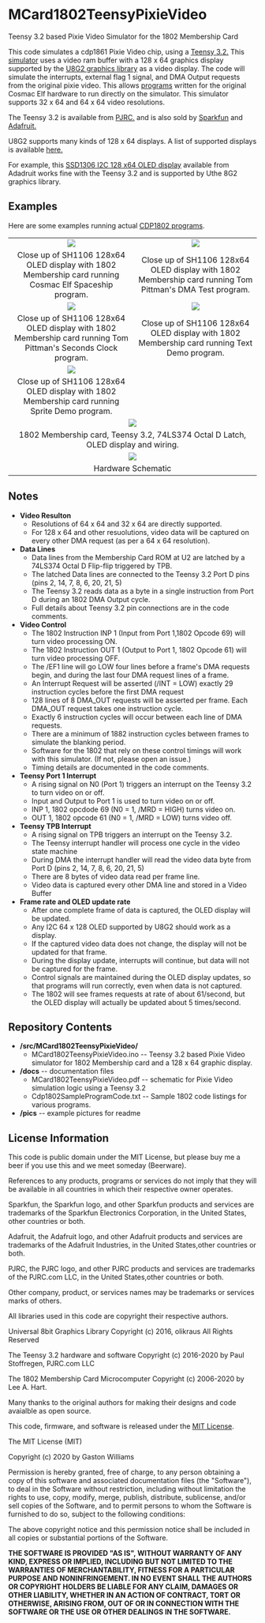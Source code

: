 # MCard1802TeensyPixieVideo
Teensy 3.2 based Pixie Video Simulator for the 1802 Membership Card

This code simulates a cdp1861 Pixie Video chip, using a [Teensy 3.2.](https://www.pjrc.com/store/teensy32.html)
This [simulator](https://github.com/fourstix/MCard1802TeensyPixieVideo/blob/master/docs/TeensyPixieVideo.pdf)
uses a video ram buffer with a 128 x 64 graphics display supported by the
[U8G2 graphics library](https://github.com/olikraus/u8g2) as a video display.  The code will simulate
the interrupts, external flag 1 signal, and DMA Output requests from the original pixie video.  This
allows [programs](https://github.com/fourstix/MCard1802Arduino/blob/master/docs/Cdp1802SampleProgramCode.txt)
written for the original Cosmac Elf hardware to run directly on the simulator. This simulator supports
32 x 64 and 64 x 64 video resolutions.

The Teensy 3.2 is available from [PJRC.](https://www.pjrc.com/store/teensy32.html) and is also sold by
[Sparkfun](https://www.sparkfun.com/products/13736) and [Adafruit.](https://www.adafruit.com/product/2756)

U8G2 supports many kinds of 128 x 64 displays.  A list of supported displays is available 
[here.](https://github.com/olikraus/u8g2/wiki/u8g2setupcpp)


For example, this [SSD1306 I2C 128 x64 OLED display](https://www.adafruit.com/product/938) available
from Adadruit works fine with the Teensy 3.2 and is supported by Uthe 8G2 graphics library.

Examples
---------------------
Here are some examples running actual [CDP1802 programs](https://github.com/fourstix/QwiicCosmacElfSim/blob/master/docs/Cdp1802SampleProgramCode.txt).

<table class="table table-hover table-striped table-bordered">
  <tr align="center">
   <td><img src="https://github.com/fourstix/MCard1802TeensyPixieVideo/blob/master/pics/Spaceship.jpg"></td> 
   <td><img src="https://github.com/fourstix/MCard1802TeensyPixieVideo/blob/master/pics/DMATest.jpg"></td> 
  </tr>
  <tr align="center">
    <td>Close up of SH1106 128x64 OLED display with 1802 Membership card running Cosmac Elf Spaceship program.</td>
    <td>Close up of SH1106 128x64 OLED display with 1802 Membership card running Tom Pittman's DMA Test program.</td>
  </tr>
  <tr align="center">
   <td><img src="https://github.com/fourstix/MCard1802TeensyPixieVideo/blob/master/pics/SecondsClock.jpg"></td>   
   <td><img src="https://github.com/fourstix/MCard1802TeensyPixieVideo/blob/master/pics/Text64x64.png"></td>  
  </tr>  
  <tr align="center">
   <td>Close up of SH1106 128x64 OLED display with 1802 Membership card running Tom Pittman's Seconds Clock program.</td>
   <td>Close up of SH1106 128x64 OLED display with 1802 Membership card running Text Demo program.</td>
  </tr>
  <tr align="center">   
   <td><img src="https://github.com/fourstix/MCard1802TeensyPixieVideo/blob/master/pics/SpriteDemo.jpg"></td>
   <td> </td>
  </tr>
  <tr align="center">
    <td>Close up of SH1106 128x64 OLED display with 1802 Membership card running Sprite Demo program.</td>
    <td> </td>
  </tr>
  <tr align="center">
     <td colspan="2"><img src="https://github.com/fourstix/MCard1802TeensyPixieVideo/blob/master/pics/Hardware.jpg"></td>
  </tr>  
  <tr align="center">
    <td colspan="2">1802 Membership card, Teensy 3.2, 74LS374 Octal D Latch, OLED display and wiring.</td>
  </tr>   
  <tr align="center">
     <td colspan="2"><img src="https://github.com/fourstix/MCard1802TeensyPixieVideo/blob/master/pics/Schematic.jpg"></td>
  </tr>
  <tr align="center">
     <td colspan="2">Hardware Schematic</td>
  </tr>
</table>

Notes
-----
* **Video Resulton**  
  * Resolutions of 64 x 64 and 32 x 64 are directly supported.
  * For 128 x 64 and other resuolutions, video data will be captured on every other DMA request (as per a 64 x 64 resolution).
* **Data Lines**  
  * Data lines from the Membership Card ROM at U2 are latched by a 74LS374 Octal D Flip-flip triggered by TPB.
  * The latched Data lines are connected to the Teensy 3.2 Port D pins (pins 2, 14, 7, 8, 6, 20, 21, 5)
  * The Teensy 3.2 reads data as a byte in a single instruction from Port D during an 1802 DMA Output cycle.
  * Full details about Teensy 3.2 pin connections are in the code comments.
* **Video Control**    
  * The 1802 Instruction INP 1 (Input from Port 1,1802 Opcode 69) will turn video processing ON.
  * The 1802 Instruction OUT 1 (Output to Port 1, 1802 Opcode 61) will turn video processing OFF.
  * The /EF1 line will go LOW four lines before a frame's DMA requests begin, and during the last four DMA request lines of a frame.
  * An Interrupt Request will be asserted (/INT = LOW) exactly 29 instruction cycles before the first DMA request
  * 128 lines of 8 DMA_OUT requests will be asserted per frame. Each DMA_OUT request takes one instruction cycle.
  * Exactly 6 instruction cycles will occur between each line of DMA requests.
  * There are a minimum of 1882 instruction cycles between frames to simulate the blanking period.
  * Software for the 1802 that rely on these control timings will work with this simulator. (If not, please open an issue.)
  * Timing details are documented in the code comments.
* **Teensy Port 1 Interrupt**
  * A rising signal on N0 (Port 1) triggers an interrupt on the Teensy 3.2 to turn video on or off.
  * Input and Output to Port 1 is used to turn video on or off.
  * INP 1, 1802 opcdode 69 (N0 = 1, /MRD = HIGH) turns video on.
  * OUT 1, 1802 opcode 61 (N0 = 1, /MRD = LOW) turns video off.
* **Teensy TPB Interrupt**  
  * A rising signal on TPB triggers an interrupt on the Teensy 3.2.
  * The Teensy interrupt handler will process one cycle in the video state machine 
  * During DMA the interrupt handler will read the video data byte from Port D (pins 2, 14, 7, 8, 6, 20, 21, 5)
  * There are 8 bytes of video data read per frame line.
  * Video data is captured every other DMA line and stored in a Video Buffer
* **Frame rate and OLED update rate**
  * After one complete frame of data is captured, the OLED display will be updated.
  * Any I2C 64 x 128 OLED supported by U8G2 should work as a display.
  * If the captured video data does not change, the display will not be updated for that frame.
  * During the display update, interrupts will continue, but data will not be captured for the frame.
  * Control signals are maintained during the OLED display updates, so that programs will run correctly, even when data is not captured.
  * The 1802 will see frames requests at rate of about 61/second, but the OLED display will actually be updated about 5 times/second.



Repository Contents
-------------------
* **/src/MCard1802TeensyPixieVideo/**  
  * MCard1802TeensyPixieVideo.ino -- Teensy 3.2 based Pixie Video simulator for 1802 Membership card and
  a 128 x 64 graphic display. 
* **/docs** -- documentation files
  * MCard1802TeensyPixieVideo.pdf -- schematic for Pixie Video simulation logic using a Teensy 3.2
  * Cdp1802SampleProgramCode.txt -- Sample 1802 code listings for various programs.
* **/pics** -- example pictures for readme



License Information
-------------------

This code is public domain under the MIT License, but please buy me a beer
if you use this and we meet someday (Beerware).

References to any products, programs or services do not imply
that they will be available in all countries in which their respective owner operates.

Sparkfun, the Sparkfun logo, and other Sparkfun products and services are
trademarks of the Sparkfun Electronics Corporation, in the United States,
other countries or both. 

Adafruit, the Adafruit logo, and other Adafruit products and services are
trademarks of the Adafruit Industries, in the United States,other countries or both. 

PJRC, the PJRC logo, and other PJRC products and services are
trademarks of the PJRC.com LLC, in the United States,other countries or both. 

Other company, product, or services names may be trademarks or services marks of others.

All libraries used in this code are copyright their respective authors.
  
Universal 8bit Graphics Library
Copyright (c) 2016, olikraus
All Rights Reserved

The Teensy 3.2 hardware and software
Copyright (c) 2016-2020 by Paul Stoffregen, PJRC.com LLC 
 
The 1802 Membership Card Microcomputer 
Copyright (c) 2006-2020  by Lee A. Hart.
 
Many thanks to the original authors for making their designs and code avaialble as open source.
 

This code, firmware, and software is released under the [MIT License](http://opensource.org/licenses/MIT).

The MIT License (MIT)

Copyright (c) 2020 by Gaston Williams

Permission is hereby granted, free of charge, to any person obtaining a copy
of this software and associated documentation files (the "Software"), to deal
in the Software without restriction, including without limitation the rights
to use, copy, modify, merge, publish, distribute, sublicense, and/or sell
copies of the Software, and to permit persons to whom the Software is
furnished to do so, subject to the following conditions:

The above copyright notice and this permission notice shall be included in all
copies or substantial portions of the Software.

**THE SOFTWARE IS PROVIDED "AS IS", WITHOUT WARRANTY OF ANY KIND, EXPRESS OR IMPLIED, INCLUDING BUT NOT LIMITED TO THE WARRANTIES OF MERCHANTABILITY,
FITNESS FOR A PARTICULAR PURPOSE AND NONINFRINGEMENT. IN NO EVENT SHALL THE
AUTHORS OR COPYRIGHT HOLDERS BE LIABLE FOR ANY CLAIM, DAMAGES OR OTHER
LIABILITY, WHETHER IN AN ACTION OF CONTRACT, TORT OR OTHERWISE, ARISING FROM, OUT OF OR IN CONNECTION WITH THE SOFTWARE OR THE USE OR OTHER DEALINGS IN THE
SOFTWARE.**
